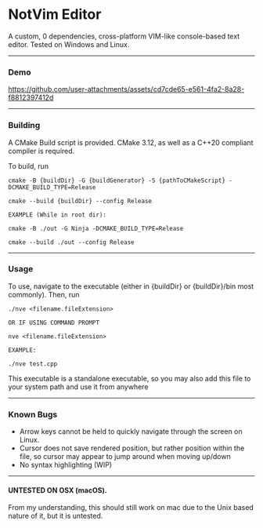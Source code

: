 # NotVim Editor

A custom, 0 dependencies, cross-platform VIM-like console-based text editor. Tested on Windows and Linux.
<hr>

### Demo

https://github.com/user-attachments/assets/cd7cde65-e561-4fa2-8a28-f8812397412d

<hr>

### Building

A CMake Build script is provided. CMake 3.12, as well as a C++20 compliant compiler is required.

To build, run

	cmake -B {buildDir} -G {buildGenerator} -S {pathToCMakeScript} -DCMAKE_BUILD_TYPE=Release

	cmake --build {buildDir} --config Release

	EXAMPLE (While in root dir):

	cmake -B ./out -G Ninja -DCMAKE_BUILD_TYPE=Release

	cmake --build ./out --config Release

<hr>

### Usage

To use, navigate to the executable (either in {buildDir} or {buildDir}/bin most commonly). Then, run

	./nve <filename.fileExtension>

	OR IF USING COMMAND PROMPT

	nve <filename.fileExtension>

	EXAMPLE:

	./nve test.cpp

This executable is a standalone executable, so you may also add this file to your system path and use it from anywhere

<hr>

### Known Bugs

 - Arrow keys cannot be held to quickly navigate through the screen on Linux.
 - Cursor does not save rendered position, but rather position within the file, so cursor may appear to jump around when moving up/down
 - No syntax highlighting (WIP)


<hr>

#### UNTESTED ON OSX (macOS). 
 
From my understanding, this should still work on mac due to the Unix based nature of it, but it is untested.
